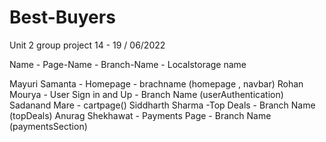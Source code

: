 # Best-Buyers
Unit 2 group project  14 - 19 / 06/2022

Name - Page-Name - Branch-Name - Localstorage name

Mayuri Samanta - Homepage - brachname (homepage , navbar)
Rohan Mourya   - User Sign in and Up - Branch Name (userAuthentication)
Sadanand Mare  - cartpage()
Siddharth Sharma -Top Deals - Branch Name (topDeals)
Anurag Shekhawat - Payments Page - Branch Name (paymentsSection)



